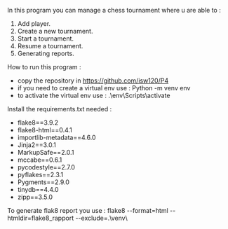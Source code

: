 In this program you can manage a chess tournament where u are able to :
1) Add player.
2) Create a new tournament.
3) Start a tournament.
4) Resume a tournament.
5) Generating reports.

How to run this program :

- copy the repository in https://github.com/isw120/P4
- if you need to create a virtual env use : Python -m venv env 
- to activate the virtual env use : .\env\Scripts\activate 

Install the requirements.txt needed :

- flake8==3.9.2
- flake8-html==0.4.1
- importlib-metadata==4.6.0
- Jinja2==3.0.1
- MarkupSafe==2.0.1
- mccabe==0.6.1
- pycodestyle==2.7.0
- pyflakes==2.3.1
- Pygments==2.9.0
- tinydb==4.4.0
- zipp==3.5.0

To generate flak8 report you use :
flake8 --format=html --htmldir=flake8_rapport --exclude=.\venv\